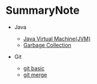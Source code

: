 # SummaryNote

- Java
  - [Java Virtual Machine(JVM)](java/JVM.md)
  - [Garbage Collection](java/GC.md)

- Git
  - [git basic](Git/git_basic.md)
  - [git merge](Git/merge_method.md)